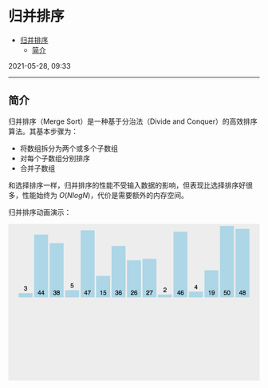 # 归并排序

- [归并排序](#归并排序)
  - [简介](#简介)

2021-05-28, 09:33
***

## 简介

归并排序（Merge Sort）是一种基于分治法（Divide and Conquer）的高效排序算法。其基本步骤为：

- 将数组拆分为两个或多个子数组
- 对每个子数组分别排序
- 合并子数组

和选择排序一样，归并排序的性能不受输入数据的影响，但表现比选择排序好很多，性能始终为 $O(NlogN)$，代价是需要额外的内存空间。

归并排序动画演示：

![merge sort](images/mergeSort.gif)
